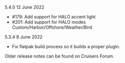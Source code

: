 5.4.0   12 June 2022

- #179: Add support for HALO accent light
- #201: Add support for HALO modes Custom/Harbor/Offshore/Weather/Bird

5.3.4   8 June 2022

- Fix flatpak build process so it builds a proper plugin.

Older release notes can be found on Cruisers Forum.

